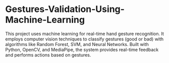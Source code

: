 # Gestures-Validation-Using-Machine-Learning
This project uses machine learning for real-time hand gesture recognition. It employs computer vision techniques to classify gestures (good or bad) with algorithms like Random Forest, SVM, and Neural Networks. Built with Python, OpenCV, and MediaPipe, the system provides real-time feedback and performs actions based on gestures.
